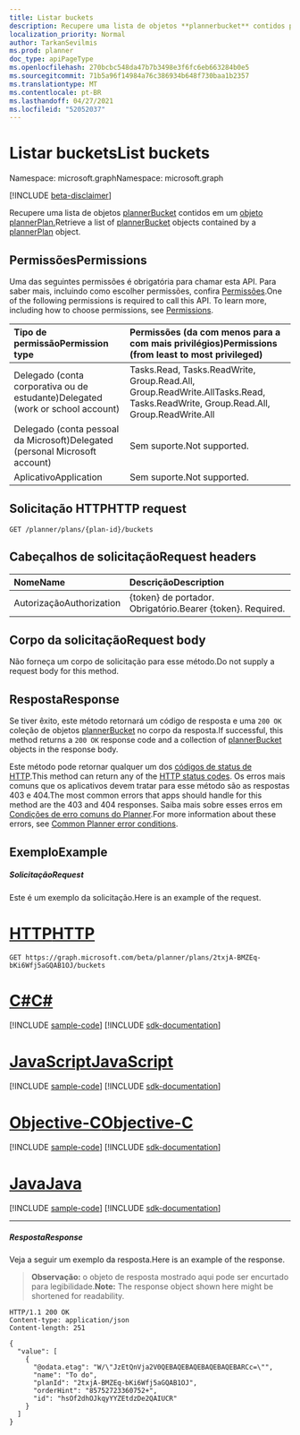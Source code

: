 ```yaml
---
title: Listar buckets
description: Recupere uma lista de objetos **plannerbucket** contidos por um objeto plannerPlan.
localization_priority: Normal
author: TarkanSevilmis
ms.prod: planner
doc_type: apiPageType
ms.openlocfilehash: 270bcbc548da47b7b3498e3f6fc6eb663284b0e5
ms.sourcegitcommit: 71b5a96f14984a76c386934b648f730baa1b2357
ms.translationtype: MT
ms.contentlocale: pt-BR
ms.lasthandoff: 04/27/2021
ms.locfileid: "52052037"
---
```

# <a name="list-buckets"></a><span data-ttu-id="1261b-103">Listar buckets</span><span class="sxs-lookup"><span data-stu-id="1261b-103">List buckets</span></span>

<span data-ttu-id="1261b-104">Namespace: microsoft.graph</span><span class="sxs-lookup"><span data-stu-id="1261b-104">Namespace: microsoft.graph</span></span>

[!INCLUDE [beta-disclaimer](../../includes/beta-disclaimer.md)]

<span data-ttu-id="1261b-105">Recupere uma lista de objetos [plannerBucket](../resources/plannerbucket.md) contidos em um [objeto plannerPlan.](../resources/plannerplan.md)</span><span class="sxs-lookup"><span data-stu-id="1261b-105">Retrieve a list of [plannerBucket](../resources/plannerbucket.md) objects contained by a [plannerPlan](../resources/plannerplan.md) object.</span></span>
## <a name="permissions"></a><span data-ttu-id="1261b-106">Permissões</span><span class="sxs-lookup"><span data-stu-id="1261b-106">Permissions</span></span>
<span data-ttu-id="1261b-p101">Uma das seguintes permissões é obrigatória para chamar esta API. Para saber mais, incluindo como escolher permissões, confira [Permissões](/graph/permissions-reference).</span><span class="sxs-lookup"><span data-stu-id="1261b-p101">One of the following permissions is required to call this API. To learn more, including how to choose permissions, see [Permissions](/graph/permissions-reference).</span></span>

|<span data-ttu-id="1261b-109">Tipo de permissão</span><span class="sxs-lookup"><span data-stu-id="1261b-109">Permission type</span></span>      | <span data-ttu-id="1261b-110">Permissões (da com menos para a com mais privilégios)</span><span class="sxs-lookup"><span data-stu-id="1261b-110">Permissions (from least to most privileged)</span></span>              |
|:--------------------|:---------------------------------------------------------|
|<span data-ttu-id="1261b-111">Delegado (conta corporativa ou de estudante)</span><span class="sxs-lookup"><span data-stu-id="1261b-111">Delegated (work or school account)</span></span> | <span data-ttu-id="1261b-112">Tasks.Read, Tasks.ReadWrite, Group.Read.All, Group.ReadWrite.All</span><span class="sxs-lookup"><span data-stu-id="1261b-112">Tasks.Read, Tasks.ReadWrite, Group.Read.All, Group.ReadWrite.All</span></span>    |
|<span data-ttu-id="1261b-113">Delegado (conta pessoal da Microsoft)</span><span class="sxs-lookup"><span data-stu-id="1261b-113">Delegated (personal Microsoft account)</span></span> | <span data-ttu-id="1261b-114">Sem suporte.</span><span class="sxs-lookup"><span data-stu-id="1261b-114">Not supported.</span></span>    |
|<span data-ttu-id="1261b-115">Aplicativo</span><span class="sxs-lookup"><span data-stu-id="1261b-115">Application</span></span> | <span data-ttu-id="1261b-116">Sem suporte.</span><span class="sxs-lookup"><span data-stu-id="1261b-116">Not supported.</span></span> |

## <a name="http-request"></a><span data-ttu-id="1261b-117">Solicitação HTTP</span><span class="sxs-lookup"><span data-stu-id="1261b-117">HTTP request</span></span>
<!-- { "blockType": "ignored" } -->
```http
GET /planner/plans/{plan-id}/buckets
```

## <a name="request-headers"></a><span data-ttu-id="1261b-118">Cabeçalhos de solicitação</span><span class="sxs-lookup"><span data-stu-id="1261b-118">Request headers</span></span>
| <span data-ttu-id="1261b-119">Nome</span><span class="sxs-lookup"><span data-stu-id="1261b-119">Name</span></span>      |<span data-ttu-id="1261b-120">Descrição</span><span class="sxs-lookup"><span data-stu-id="1261b-120">Description</span></span>|
|:----------|:----------|
| <span data-ttu-id="1261b-121">Autorização</span><span class="sxs-lookup"><span data-stu-id="1261b-121">Authorization</span></span>  | <span data-ttu-id="1261b-p102">{token} de portador. Obrigatório.</span><span class="sxs-lookup"><span data-stu-id="1261b-p102">Bearer {token}. Required.</span></span> |

## <a name="request-body"></a><span data-ttu-id="1261b-124">Corpo da solicitação</span><span class="sxs-lookup"><span data-stu-id="1261b-124">Request body</span></span>
<span data-ttu-id="1261b-125">Não forneça um corpo de solicitação para esse método.</span><span class="sxs-lookup"><span data-stu-id="1261b-125">Do not supply a request body for this method.</span></span>

## <a name="response"></a><span data-ttu-id="1261b-126">Resposta</span><span class="sxs-lookup"><span data-stu-id="1261b-126">Response</span></span>

<span data-ttu-id="1261b-127">Se tiver êxito, este método retornará um código de resposta e uma `200 OK` coleção de objetos [plannerBucket](../resources/plannerbucket.md) no corpo da resposta.</span><span class="sxs-lookup"><span data-stu-id="1261b-127">If successful, this method returns a `200 OK` response code and a collection of [plannerBucket](../resources/plannerbucket.md) objects in the response body.</span></span>

<span data-ttu-id="1261b-128">Este método pode retornar qualquer um dos [códigos de status de HTTP](/graph/errors).</span><span class="sxs-lookup"><span data-stu-id="1261b-128">This method can return any of the [HTTP status codes](/graph/errors).</span></span> <span data-ttu-id="1261b-129">Os erros mais comuns que os aplicativos devem tratar para esse método são as respostas 403 e 404.</span><span class="sxs-lookup"><span data-stu-id="1261b-129">The most common errors that apps should handle for this method are the 403 and 404 responses.</span></span> <span data-ttu-id="1261b-130">Saiba mais sobre esses erros em [Condições de erro comuns do Planner](../resources/planner-overview.md#common-planner-error-conditions).</span><span class="sxs-lookup"><span data-stu-id="1261b-130">For more information about these errors, see [Common Planner error conditions](../resources/planner-overview.md#common-planner-error-conditions).</span></span>
## <a name="example"></a><span data-ttu-id="1261b-131">Exemplo</span><span class="sxs-lookup"><span data-stu-id="1261b-131">Example</span></span>
##### <a name="request"></a><span data-ttu-id="1261b-132">Solicitação</span><span class="sxs-lookup"><span data-stu-id="1261b-132">Request</span></span>
<span data-ttu-id="1261b-133">Este é um exemplo da solicitação.</span><span class="sxs-lookup"><span data-stu-id="1261b-133">Here is an example of the request.</span></span>

# <a name="http"></a>[<span data-ttu-id="1261b-134">HTTP</span><span class="sxs-lookup"><span data-stu-id="1261b-134">HTTP</span></span>](#tab/http)
<!-- {
  "blockType": "request",
  "name": "get_buckets_2"
}-->
```msgraph-interactive
GET https://graph.microsoft.com/beta/planner/plans/2txjA-BMZEq-bKi6Wfj5aGQAB1OJ/buckets
```
# <a name="c"></a>[<span data-ttu-id="1261b-135">C#</span><span class="sxs-lookup"><span data-stu-id="1261b-135">C#</span></span>](#tab/csharp)
[!INCLUDE [sample-code](../includes/snippets/csharp/get-buckets-2-csharp-snippets.md)]
[!INCLUDE [sdk-documentation](../includes/snippets/snippets-sdk-documentation-link.md)]

# <a name="javascript"></a>[<span data-ttu-id="1261b-136">JavaScript</span><span class="sxs-lookup"><span data-stu-id="1261b-136">JavaScript</span></span>](#tab/javascript)
[!INCLUDE [sample-code](../includes/snippets/javascript/get-buckets-2-javascript-snippets.md)]
[!INCLUDE [sdk-documentation](../includes/snippets/snippets-sdk-documentation-link.md)]

# <a name="objective-c"></a>[<span data-ttu-id="1261b-137">Objective-C</span><span class="sxs-lookup"><span data-stu-id="1261b-137">Objective-C</span></span>](#tab/objc)
[!INCLUDE [sample-code](../includes/snippets/objc/get-buckets-2-objc-snippets.md)]
[!INCLUDE [sdk-documentation](../includes/snippets/snippets-sdk-documentation-link.md)]

# <a name="java"></a>[<span data-ttu-id="1261b-138">Java</span><span class="sxs-lookup"><span data-stu-id="1261b-138">Java</span></span>](#tab/java)
[!INCLUDE [sample-code](../includes/snippets/java/get-buckets-2-java-snippets.md)]
[!INCLUDE [sdk-documentation](../includes/snippets/snippets-sdk-documentation-link.md)]

---

##### <a name="response"></a><span data-ttu-id="1261b-139">Resposta</span><span class="sxs-lookup"><span data-stu-id="1261b-139">Response</span></span>
<span data-ttu-id="1261b-140">Veja a seguir um exemplo da resposta.</span><span class="sxs-lookup"><span data-stu-id="1261b-140">Here is an example of the response.</span></span> 

><span data-ttu-id="1261b-141">**Observação:** o objeto de resposta mostrado aqui pode ser encurtado para legibilidade.</span><span class="sxs-lookup"><span data-stu-id="1261b-141">**Note:** The response object shown here might be shortened for readability.</span></span>
<!-- {
  "blockType": "response",
  "truncated": true,
  "@odata.type": "microsoft.graph.plannerBucket",
  "isCollection": true
} -->
```http
HTTP/1.1 200 OK
Content-type: application/json
Content-length: 251

{
  "value": [
    {
      "@odata.etag": "W/\"JzEtQnVja2V0QEBAQEBAQEBAQEBAQEBARCc=\"",
      "name": "To do",
      "planId": "2txjA-BMZEq-bKi6Wfj5aGQAB1OJ",
      "orderHint": "85752723360752+",
      "id": "hsOf2dhOJkqyYYZEtdzDe2QAIUCR"
    }
  ]
}

```

<!-- uuid: 8fcb5dbc-d5aa-4681-8e31-b001d5168d79
2015-10-25 14:57:30 UTC -->
<!--
{
  "type": "#page.annotation",
  "description": "List buckets",
  "keywords": "",
  "section": "documentation",
  "tocPath": "",
  "suppressions": [
  ]
}
-->


